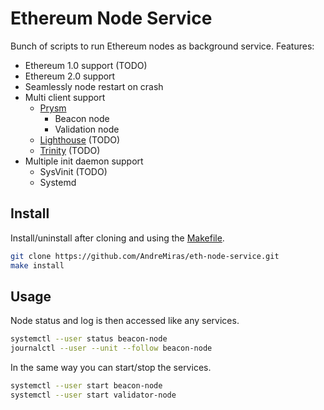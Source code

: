 # Ethereum Node Service

Bunch of scripts to run Ethereum nodes as background service.
Features:
- Ethereum 1.0 support (TODO)
- Ethereum 2.0 support
- Seamlessly node restart on crash
- Multi client support
  - [Prysm](https://github.com/prysmaticlabs/prysm)
    - Beacon node
    - Validation node
  - [Lighthouse](https://github.com/sigp/lighthouse) (TODO)
  - [Trinity](https://github.com/ethereum/trinity) (TODO)
- Multiple init daemon support
  - SysVinit (TODO)
  - Systemd


## Install
Install/uninstall after cloning and using the [Makefile](Makefile).
```sh
git clone https://github.com/AndreMiras/eth-node-service.git
make install
```

## Usage
Node status and log is then accessed like any services.
```sh
systemctl --user status beacon-node
journalctl --user --unit --follow beacon-node
```
In the same way you can start/stop the services.
```sh
systemctl --user start beacon-node
systemctl --user start validator-node
```
